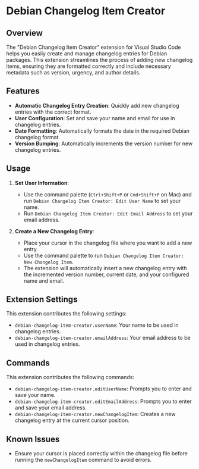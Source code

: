 # Debian Changelog Item Creator

## Overview

The "Debian Changelog Item Creator" extension for Visual Studio Code helps you easily create and manage changelog entries for Debian packages. This extension streamlines the process of adding new changelog items, ensuring they are formatted correctly and include necessary metadata such as version, urgency, and author details.

## Features

- **Automatic Changelog Entry Creation**: Quickly add new changelog entries with the correct format.
- **User Configuration**: Set and save your name and email for use in changelog entries.
- **Date Formatting**: Automatically formats the date in the required Debian changelog format.
- **Version Bumping**: Automatically increments the version number for new changelog entries.

## Usage

1. **Set User Information**:
    - Use the command palette (`Ctrl+Shift+P` or `Cmd+Shift+P` on Mac) and run `Debian Changelog Item Creator: Edit User Name` to set your name.
    - Run `Debian Changelog Item Creator: Edit Email Address` to set your email address.

2. **Create a New Changelog Entry**:
    - Place your cursor in the changelog file where you want to add a new entry.
    - Use the command palette to run `Debian Changelog Item Creator: New Changelog Item`.
    - The extension will automatically insert a new changelog entry with the incremented version number, current date, and your configured name and email.

## Extension Settings

This extension contributes the following settings:

- `debian-changelog-item-creator.userName`: Your name to be used in changelog entries.
- `debian-changelog-item-creator.emailAddress`: Your email address to be used in changelog entries.

## Commands

This extension contributes the following commands:

- `debian-changelog-item-creator.editUserName`: Prompts you to enter and save your name.
- `debian-changelog-item-creator.editEmailAddress`: Prompts you to enter and save your email address.
- `debian-changelog-item-creator.newChangelogItem`: Creates a new changelog entry at the current cursor position.

## Known Issues

- Ensure your cursor is placed correctly within the changelog file before running the `newChangelogItem` command to avoid errors.